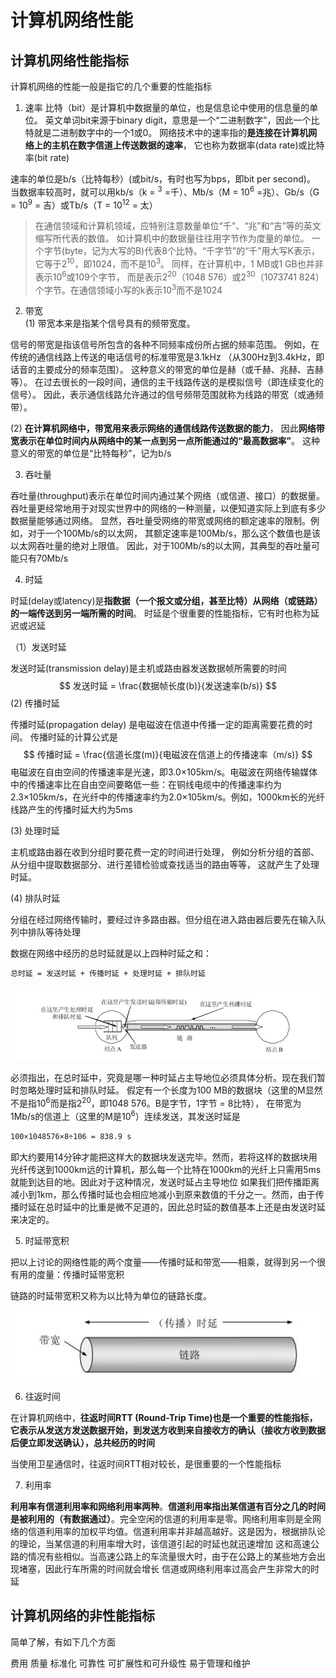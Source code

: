 # 计算机网络性能
## 计算机网络性能指标
计算机网络的性能一般是指它的几个重要的性能指标
1. 速率
比特（bit）是计算机中数据量的单位，也是信息论中使用的信息量的单位。
英文单词bit来源于binary digit，意思是一个“二进制数字”，因此一个比特就是二进制数字中的一个1或0。
网络技术中的速率指的**是连接在计算机网络上的主机在数字信道上传送数据的速率**，
它也称为数据率(data rate)或比特率(bit rate)

速率的单位是b/s（比特每秒）(或bit/s，有时也写为bps，即bit per second)。
当数据率较高时，就可以用kb/s（k = <sup>3</sup> =千）、Mb/s（M = 10<sup>6</sup> =兆）、Gb/s（G = 10<sup>9</sup> = 吉）或Tb/s（T = 10<sup>12</sup> = 太）
> 在通信领域和计算机领域，应特别注意数量单位“千”、“兆”和“吉”等的英文缩写所代表的数值。
如计算机中的数据量往往用字节作为度量的单位。
一个字节(byte，记为大写的B)代表8个比特。“千字节”的“千”用大写K表示，它等于2<sup>10</sup>，即1024，而不是10<sup>3</sup>。
同样，在计算机中，1 MB或1 GB也并非表示10<sup>6</sup>或109个字节，
而是表示2<sup>20</sup>（1048 576）或2<sup>30</sup>（1073741 824）个字节。在通信领域小写的k表示10<sup>3</sup>而不是1024

2. 带宽  
(1) 带宽本来是指某个信号具有的频带宽度。

信号的带宽是指该信号所包含的各种不同频率成份所占据的频率范围。
例如，在传统的通信线路上传送的电话信号的标准带宽是3.1kHz （从300Hz到3.4kHz，即话音的主要成分的频率范围）。
这种意义的带宽的单位是赫（或千赫、兆赫、吉赫等）。
在过去很长的一段时间，通信的主干线路传送的是模拟信号（即连续变化的信号）。
因此，表示通信线路允许通过的信号频带范围就称为线路的带宽（或通频带）。

(2) **在计算机网络中，带宽用来表示网络的通信线路传送数据的能力**，
因此**网络带宽表示在单位时间内从网络中的某一点到另一点所能通过的“最高数据率”**。
这种意义的带宽的单位是“比特每秒”，记为b/s

3. 吞吐量

吞吐量(throughput)表示在单位时间内通过某个网络（或信道、接口）的数据量。
吞吐量更经常地用于对现实世界中的网络的一种测量，以便知道实际上到底有多少数据量能够通过网络。
显然，吞吐量受网络的带宽或网络的额定速率的限制。例如，对于一个100Mb/s的以太网，
其额定速率是100Mb/s，那么这个数值也是该以太网吞吐量的绝对上限值。
因此，对于100Mb/s的以太网，其典型的吞吐量可能只有70Mb/s

4. 时延

时延(delay或latency)是**指数据（一个报文或分组，甚至比特）从网络（或链路）的一端传送到另一端所需的时间**。
时延是个很重要的性能指标，它有时也称为延迟或迟延

（1）发送时延 

发送时延(transmission delay)是主机或路由器发送数据帧所需要的时间
$$
发送时延 =  \frac{数据帧长度(b)}{发送速率(b/s)}
$$
(2) 传播时延 

传播时延(propagation delay)
是电磁波在信道中传播一定的距离需要花费的时间。
传播时延的计算公式是
$$
传播时延 = \frac{信道长度(m)}{电磁波在信道上的传播速率（m/s)}
$$
电磁波在自由空间的传播速率是光速，即3.0×105km/s。电磁波在网络传输媒体中的传播速率比在自由空间要略低一些：在铜线电缆中的传播速率约为2.3×105km/s，在光纤中的传播速率约为2.0×105km/s。例如，1000km长的光纤线路产生的传播时延大约为5ms

(3) 处理时延 

主机或路由器在收到分组时要花费一定的时间进行处理，
例如分析分组的首部、从分组中提取数据部分、进行差错检验或查找适当的路由等等，
这就产生了处理时延。

(4) 排队时延 

分组在经过网络传输时，要经过许多路由器。但分组在进入路由器后要先在输入队列中排队等待处理

数据在网络中经历的总时延就是以上四种时延之和：

```markdown
总时延 = 发送时延 + 传播时延 + 处理时延 + 排队时延
```

![image-20200321175107916](./images/image-20200321175107916.png)

必须指出，在总时延中，究竟是哪一种时延占主导地位必须具体分析。现在我们暂时忽略处理时延和排队时延。
假定有一个长度为100 MB的数据块（这里的M显然不是指10<sup>6</sup>而是指2<sup>20</sup>，即1048 576。B是字节，1字节 = 8比特），
在带宽为1Mb/s的信道上（这里的M是10<sup>6</sup>）连续发送，其发送时延是
```markdown
100×1048576×8÷106 = 838.9 s
```
即大约要用14分钟才能把这样大的数据块发送完毕。然而，若将这样的数据块用光纤传送到1000km远的计算机，那么每一个比特在1000km的光纤上只需用5ms就能到达目的地。因此对于这种情况，发送时延占主导地位
如果我们把传播距离减小到1km，那么传播时延也会相应地减小到原来数值的千分之一。然而，由于传播时延在总时延中的比重是微不足道的，因此总时延的数值基本上还是由发送时延来决定的。

5. 时延带宽积

把以上讨论的网络性能的两个度量——传播时延和带宽——相乘，就得到另一个很有用的度量：传播时延带宽积

链路的时延带宽积又称为以比特为单位的链路长度。

![image-20200321180614979](./images/image-20200321180614979.png)

6. 往返时间

在计算机网络中，**往返时间RTT (Round-Trip Time)也是一个重要的性能指标，它表示从发送方发送数据开始，到发送方收到来自接收方的确认（接收方收到数据后便立即发送确认），总共经历的时间**

当使用卫星通信时，往返时间RTT相对较长，是很重要的一个性能指标

7. 利用率

 **利用率有信道利用率和网络利用率两种**。**信道利用率指出某信道有百分之几的时间是被利用的（有数据通过）**。完全空闲的信道的利用率是零。网络利用率则是全网络的信道利用率的加权平均值。信道利用率并非越高越好。这是因为，根据排队论的理论，当某信道的利用率增大时，该信道引起的时延也就迅速增加
 这和高速公路的情况有些相似。当高速公路上的车流量很大时，由于在公路上的某些地方会出现堵塞，因此行车所需的时间就会增长
信道或网络利用率过高会产生非常大的时延

## 计算机网络的非性能指标
简单了解，有如下几个方面

费用 质量 标准化 可靠性 可扩展性和可升级性 易于管理和维护
